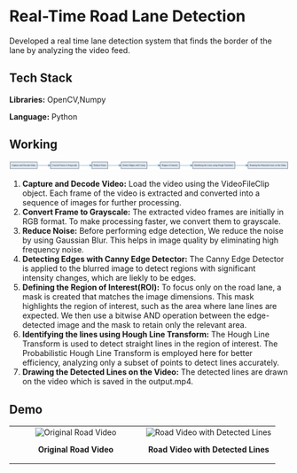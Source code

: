 
# Real-Time Road Lane Detection

Developed a real time lane detection system that finds the border of the lane by analyzing the video feed.


## Tech Stack

**Libraries:** OpenCV,Numpy

**Language:** Python


## Working

![Flowchart depicting Working](flowchart_working.png)

1. **Capture and Decode Video:** Load the video using the VideoFileClip object. Each frame of the video is extracted and converted into a sequence of images for further processing.
2. **Convert Frame to Grayscale:** The extracted video frames are initially in RGB format. To make processing faster, we convert them to grayscale. 
3. **Reduce Noise:** Before performing edge detection, We reduce the noise by using Gaussian Blur. This helps in image quality by eliminating high frequency noise. 
4. **Detecting Edges with Canny Edge Detector:** The Canny Edge Detector is applied to the blurred image to detect regions with significant intensity changes, which are liekly to be edges.
5. **Defining the Region of Interest(ROI):** To focus only on the road lane, a mask is created that matches the image dimensions. This mask highlights the region of interest, such as the area where lane lines are expected. We then use a bitwise AND operation between the edge-detected image and the mask to retain only the relevant area.
6. **Identifying the lines using Hough Line Transform:** The Hough Line Transform is used to detect straight lines in the region of interest. The Probabilistic Hough Line Transform is employed here for better efficiency, analyzing only a subset of points to detect lines accurately.
7. **Drawing the Detected Lines on the Video:** The detected lines are drawn on the video which is saved in the output.mp4. 

## Demo
<table style="width: 100%;">
  <tr>
    <!-- Left Column -->
    <td align="center" style="width: 50%;">
      <img src="demoGif/roadVid.gif" alt="Original Road Video" width="300">
      <p><b>Original Road Video</b></p>
    </td>
    <!-- Right Column -->
    <td align="center" style="width: 50%;">
      <img src="demoGif/output.gif" alt="Road Video with Detected Lines" width="300">
      <p><b>Road Video with Detected Lines</b></p>
    </td>
  </tr>
</table>

